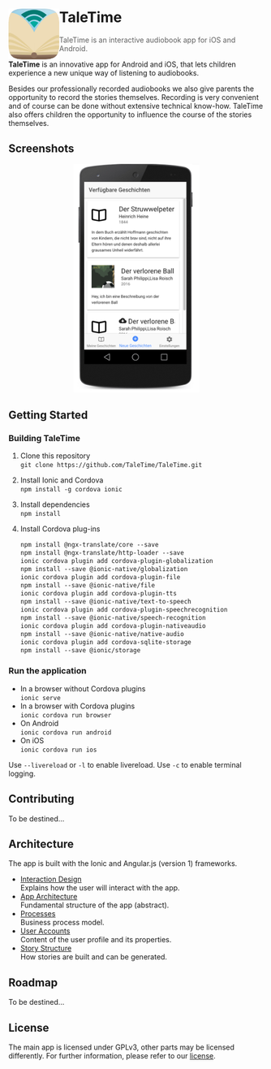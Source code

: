# <img src="./.github/logo.png" width="100" align="left"> TaleTime
> TaleTime is an interactive audiobook app for iOS and Android.

**TaleTime** is an innovative app for Android and iOS, that lets children experience a new unique way of listening to audiobooks.

Besides our professionally recorded audiobooks we also give parents the opportunity to record the stories themselves. Recording is very convenient and of course can be done without extensive technical know-how. TaleTime also offers children the opportunity to influence the course of the stories themselves.


## Screenshots

<p align="center">
    <img src="./.github/screenshot1.png" height="450" alt="Screenshot">
</p>


## Getting Started
### Building TaleTime
 1. Clone this repository<br>
 	``git clone https://github.com/TaleTime/TaleTime.git``
2. Install Ionic and Cordova<br>
	``npm install -g cordova ionic``
3. Install dependencies<br>
	``npm install``
4. Install Cordova plug-ins

	```
	npm install @ngx-translate/core --save
	npm install @ngx-translate/http-loader --save
	ionic cordova plugin add cordova-plugin-globalization
	npm install --save @ionic-native/globalization
	ionic cordova plugin add cordova-plugin-file
	npm install --save @ionic-native/file
	ionic cordova plugin add cordova-plugin-tts
	npm install --save @ionic-native/text-to-speech
	ionic cordova plugin add cordova-plugin-speechrecognition
	npm install --save @ionic-native/speech-recognition
	ionic cordova plugin add cordova-plugin-nativeaudio
	npm install --save @ionic-native/native-audio
	ionic cordova plugin add cordova-sqlite-storage
	npm install --save @ionic/storage
	```


### Run the application
- In a browser without Cordova plugins<br>
	``ionic serve``
- In a browser with Cordova plugins<br>
	``ionic cordova run browser``
- On Android<br>
	``ionic cordova run android``
- On iOS<br>
	``ionic cordova run ios``

Use `--livereload` or `-l` to enable livereload.
Use `-c` to enable terminal logging.


## Contributing

To be destined...



## Architecture

The app is built with the Ionic and Angular.js (version 1) frameworks.

- [Interaction Design]()  
  Explains how the user will interact with the app.
- [App Architecture](docs/app_architecture.md)  
  Fundamental structure of the app (abstract).
- [Processes]()  
  Business process model.
- [User Accounts](docs/UserAccounts.md)  
  Content of the user profile and its properties.
- [Story Structure](docs/story_structure.md)  
  How stories are built and can be generated.


## Roadmap

To be destined...


## License

The main app is licensed under GPLv3, other parts may be licensed differently. For further information, please refer to our [license](LICENSE).
